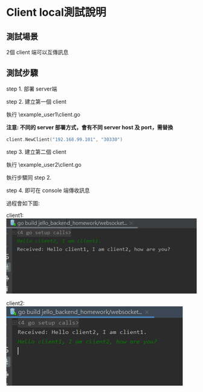 # Client local測試說明

## 測試場景

2個 client 端可以互傳訊息

## 測試步驟

step 1. 部署 server端

step 2. 建立第一個 client

執行 \example_user1\client.go

**注意: 不同的 server 部署方式，會有不同 server host 及 port，需替換**

```go
client.NewClient("192.168.99.101", "30330")
```

step 3. 建立第二個 client

執行 \example_user2\client.go

執行步驟同 step 2.

step 4. 即可在 console 端傳收訊息

過程會如下圖:

client1:
![client1](images/client1.png)

client2:
![client2](images/client2.png)
